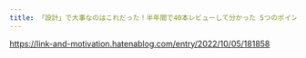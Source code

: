 ```yaml
---
title: 「設計」で大事なのはこれだった！半年間で40本レビューして分かった 5つのポイント - Link and Motivation Developers' Blog
---
```


https://link-and-motivation.hatenablog.com/entry/2022/10/05/181858

